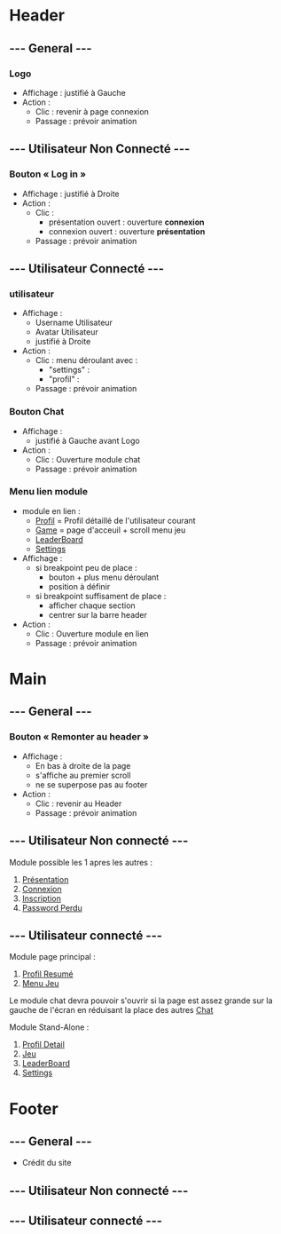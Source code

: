 # Header

## --- General ---

### **Logo**

- Affichage : justifié à Gauche
- Action :
  - Clic : revenir à page connexion
  - Passage : prévoir animation

## --- Utilisateur Non Connecté ---

### **Bouton « Log in »**

- Affichage : justifié à Droite
- Action :
  - Clic :
    - présentation ouvert : ouverture **connexion**
    - connexion ouvert : ouverture **présentation**
  - Passage : prévoir animation

## --- Utilisateur Connecté ---

### **utilisateur**

- Affichage :
	- Username Utilisateur
	- Avatar Utilisateur
	- justifié à Droite
- Action :
  - Clic : menu déroulant avec :
  	- "settings" : 
	- "profil" :
  - Passage : prévoir animation

### **Bouton Chat**
- Affichage :
	- justifié à Gauche avant Logo
- Action :
  - Clic : Ouverture module chat
  - Passage : prévoir animation

### **Menu lien module**
- module en lien : 
	- [Profil](./07_Profil_Detail.md) = Profil détaillé de l'utilisateur courant
	- [Game](./08_Menu_Jeu.md) = page d'acceuil + scroll menu jeu
	- [LeaderBoard](./10_LeaderBoard.md)
	- [Settings](./11_Settings.md)
- Affichage :
	- si breakpoint peu de place : 
		- bouton + plus menu déroulant
		- position à définir
	- si breakpoint suffisament de place :
		- afficher chaque section
		- centrer sur la barre header
- Action :
  	- Clic : Ouverture module en lien
  	- Passage : prévoir animation
# Main

## --- General ---

### **Bouton « Remonter au header »**
- Affichage :
	- En bas à droite de la page
	- s'affiche au premier scroll
	- ne se superpose pas au footer
- Action :
	- Clic : revenir au Header
	- Passage : prévoir animation

## --- Utilisateur Non connecté ---

Module possible les 1 apres les autres : 

1. [Présentation](./01_Pr%C3%A9sentation.md)
2. [Connexion](./02_Gestion_Connexion.md)
3. [Inscription](./03_Inscription.md)
4. [Password Perdu](./04_Password_Perdu.md)

## --- Utilisateur connecté ---

Module page principal :
1. [Profil Resumé](./06_Profil_Resume.md)
2. [Menu Jeu](08_Menu_Jeu.md)

Le module chat devra pouvoir s'ouvrir si la page est assez grande sur la gauche de l'écran en réduisant la place des autres
[Chat](./05_Chat.md)

Module Stand-Alone :
1. [Profil Detail](./07_Profil_Detail.md)
2. [Jeu](./09_Jeu.md)
3. [LeaderBoard](./10_LeaderBoard.md)
4. [Settings](11_Settings.md)

# Footer

## --- General ---

- Crédit du site

## --- Utilisateur Non connecté ---


## --- Utilisateur connecté ---
